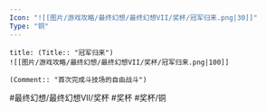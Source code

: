 ```yaml
---
Icon: "![[图片/游戏攻略/最终幻想/最终幻想VII/奖杯/冠军归来.png|30]]"
Type: "铜"
---
```

```ad-common-bronze-trophy
title: (Title:: "冠军归来")
![[图片/游戏攻略/最终幻想/最终幻想VII/奖杯/冠军归来.png|100]]

(Comment:: "首次完成斗技场的自由战斗")
```

#最终幻想/最终幻想VII/奖杯 #奖杯 #奖杯/铜
